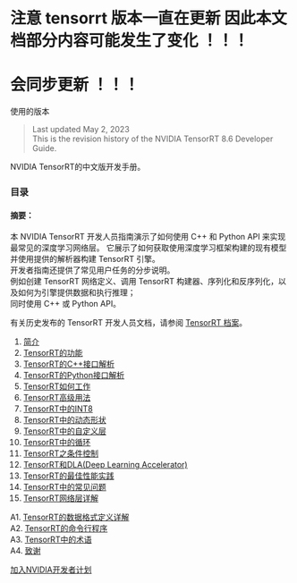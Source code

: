 # 注意 tensorrt 版本一直在更新  因此本文档部分内容可能发生了变化 ！！！     
# 会同步更新 ！！！   

使用的版本   
> Last updated May 2, 2023    
> This is the revision history of the NVIDIA TensorRT 8.6 Developer Guide.   

NVIDIA TensorRT的中文版开发手册。

### 目录   

#### 摘要：  
本 NVIDIA TensorRT 开发人员指南演示了如何使用 C++ 和 Python API 来实现最常见的深度学习网络层。 它展示了如何获取使用深度学习框架构建的现有模型并使用提供的解析器构建 TensorRT 引擎。   
开发者指南还提供了常见用户任务的分步说明。   
例如创建 TensorRT 网络定义、调用 TensorRT 构建器、序列化和反序列化，以及如何为引擎提供数据和执行推理；   
同时使用 C++ 或 Python API。

有关历史发布的 TensorRT 开发人员文档，请参阅 [TensorRT 档案](https://docs.nvidia.com/deeplearning/tensorrt/archives/index.html)。

1. [简介](1.简介/1.简介.md)
2. [TensorRT的功能](2.TensorRT的功能/TensorRT的功能.md)
3. [TensorRT的C++接口解析](3.TensorRT的C++接口解析/TensorRT的C++接口解析.md)
4. [TensorRT的Python接口解析](4.TensorRT的Python接口解析/TensorRT的Python接口解析.md)
5. [TensorRT如何工作](5.TensorRT如何工作/TensorRT如何工作.md)
6. [TensorRT高级用法](6.TensorRT高级用法/TensorRT高级用法.md)
7. [TensorRT中的INT8](7.TensorRT中的INT8/TensorRT中的INT8.md)
8. [TensorRT中的动态形状](8.TensorRT中的动态形状/TensorRT中的动态形状.md)
9. [TensorRT中的自定义层](9.TensorRT中的自定义层/TensorRT中的自定义层.md)
10. [TensorRT中的循环](10_TensorRT中的循环/TensorRT中的循环.md)    
11. [TensorRT之条件控制](11.TensorRT之使用条件/TensorRT之条件控制.md)    
12. [TensorRT和DLA(Deep Learning Accelerator)](12.TensorRT和DLA(Deep_Learning_Accelerator)/TensorRT和DLA(Deep_Learning_Accelerator).md)
13. [TensorRT的最佳性能实践](13.TensorRT的最佳性能实践/TensorRT的最佳性能实践.md)      
14. [TensorRT中的常见问题](14.TensorRT中的常见问题/TensorRT中的常见问题.md)     
15. [TensorRT网络层详解](15.TensorRT网络层详解/15.TensorRT网络层详解.md)

A1. [TensorRT的数据格式定义详解](A1.TensorRT的数据格式定义详解/TensorRT的数据格式定义详解.md)     
A2. [TensorRT的命令行程序](A2.TensorRT的命令行程序/TensorRT的命令行程序.md)     
A3. [TensorRT中的术语](A3.TensorRT中的术语/TensorRT中的术语.md)     
A4. [致谢](A4.致谢/致谢.md)    

[加入NVIDIA开发者计划](https://developer.nvidia.com/zh-cn/developer-program) 


